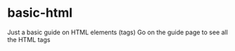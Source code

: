 # basic-html
Just a basic guide on HTML elements (tags)
Go on the guide page to see all the HTML tags
